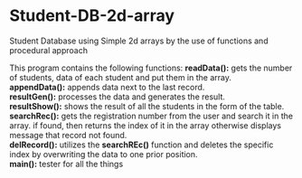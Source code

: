 # Student-DB-2d-array
Student Database using Simple 2d arrays by the use of functions and procedural approach

This program contains the following functions:
**readData():** gets the number of students, data of each student and put them in the array.<br/>
**appendData():** appends data next to the last record.<br/>
**resultGen():** processes the data and generates the result.<br/>
**resultShow():** shows the result of all the students in the form of the table.<br/>
**searchRec():** gets the registration number from the user and search it in the array. if found, then returns the index of it in the array otherwise displays message that record not found.<br/>
**delRecord():** utilizes the **searchREc()** function and deletes the specific index by overwriting the data to one prior position.<br/>
**main():** tester for all the things
